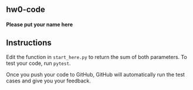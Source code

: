 ## hw0-code

#### Please put your name here

## Instructions
Edit the function in `start_here.py` to return the sum of both parameters.
To test your code, run `pytest`.

Once you push your code to GitHub, GitHub will automatically run the test cases and give you your feedback.
